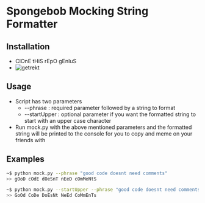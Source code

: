 # Spongebob Mocking String Formatter

## Installation
- ClOnE tHiS rEpO gEnIuS
- ![getrekt](https://avatars.slack-edge.com/2019-11-08/815814807251_8866e9be17a1345d93fa_512.png)

## Usage
- Script has two parameters
    - --phrase : required parameter followed by a string to format
    - --startUpper : optional parameter if you want the formatted string to start with an upper case character
- Run mock.py with the above mentioned parameters and the formatted string will be printed to the console for you to copy and meme on your friends with

## Examples
```bash
~$ python mock.py --phrase "good code doesnt need comments"
>> gOoD cOdE dOeSnT nEeD cOmMeNtS
```

```bash
~$ python mock.py --startUpper --phrase "good code doesnt need comments"
>> GoOd CoDe DoEsNt NeEd CoMmEnTs
```